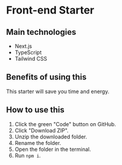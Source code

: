 # Front-end Starter

## Main technologies

- Next.js
- TypeScript
- Tailwind CSS

## Benefits of using this

This starter will save you time and energy.

## How to use this

1. Click the green "Code" button on GitHub.
1. Click "Download ZIP".
1. Unzip the downloaded folder.
1. Rename the folder.
1. Open the folder in the terminal.
1. Run `npm i`.
